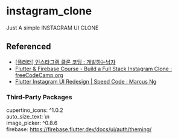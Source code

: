 # instagram_clone
Just A simple INSTAGRAM UI CLONE

## Referenced
- [[플러터] 인스타그램 클론 코딩 : 개발하는남자](https://www.youtube.com/watch?v=hM2whwf2u14&list=PLgRxBCVPaZ_1iBe1v3-ZSSzHGdQo7AZPq)
- [Flutter & Firebase Course - Build a Full Stack Instagram Clone : freeCodeCamp.org](https://www.youtube.com/watch?v=mEPm9w5QlJM)
- [Flutter Instagram UI Redesign | Speed Code : Marcus Ng](https://www.youtube.com/watch?v=WYL66RNZpDI)

### Third-Party Packages
  cupertino_icons: ^1.0.2  
  auto_size_text: \n  
  image_picker: ^0.8.6  
  firebase: https://firebase.flutter.dev/docs/ui/auth/theming/  